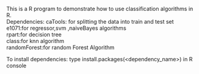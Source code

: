 This is a R program to demonstrate how to use classification algorithms in R.                   
Dependencies:
caTools: for splitting the data into train and test set         
e1071:for regressor,svm ,naiveBayes algorithms         
rpart:for decision tree           
class:for knn algorithm          
randomForest:for random Forest Algorithm

To install dependencies:
type install.packages(<dependency_name>) in R console
